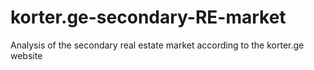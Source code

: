 # korter.ge-secondary-RE-market
Analysis of the secondary real estate market according to the korter.ge website
